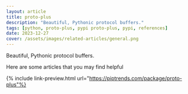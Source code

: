 ```yaml
---
layout: article
title: proto-plus
description: "Beautiful, Pythonic protocol buffers."
tags: [python, proto-plus, pypi proto-plus, pypi, references]
date: 2023-12-27
cover: /assets/images/related-articles/general.png
---
```


Beautiful, Pythonic protocol buffers.

Here are some articles that you may find helpful

{% include link-preview.html url="https://piptrends.com/package/proto-plus"%}